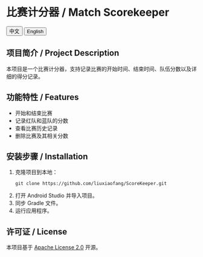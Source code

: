 # <span id="project-title">比赛计分器 / Match Scorekeeper</span>

<div>
  <button onclick="setLanguage('zh')">中文</button>
  <button onclick="setLanguage('en')">English</button>
</div>

<div id="content">
  <h2>项目简介 / Project Description</h2>
  <p class="zh">本项目是一个比赛计分器，支持记录比赛的开始时间、结束时间、队伍分数以及详细的得分记录。</p>
  <p class="en" style="display:none;">This project is a match scorekeeper that supports recording the start time, end time, team scores, and detailed scoring records of matches.</p>

<h2>功能特性 / Features</h2>
  <ul>
    <li class="zh">开始和结束比赛</li>
    <li class="en" style="display:none;">Start and end matches</li>
    <li class="zh">记录红队和蓝队的分数</li>
    <li class="en" style="display:none;">Record scores for the red and blue teams</li>
    <li class="zh">查看比赛历史记录</li>
    <li class="en" style="display:none;">View match history</li>
    <li class="zh">删除比赛及其相关分数</li>
    <li class="en" style="display:none;">Delete matches and their associated scores</li>
  </ul>

<h2>安装步骤 / Installation</h2>
  <ol>
    <li class="zh">克隆项目到本地：</li>
    <li class="en" style="display:none;">Clone the repository to your local machine:</li>
    <pre><code>git clone https://github.com/liuxiaofang/ScoreKeeper.git</code></pre>
    <li class="zh">打开 Android Studio 并导入项目。</li>
    <li class="en" style="display:none;">Open Android Studio and import the project.</li>
    <li class="zh">同步 Gradle 文件。</li>
    <li class="en" style="display:none;">Sync the Gradle files.</li>
    <li class="zh">运行应用程序。</li>
    <li class="en" style="display:none;">Run the application.</li>
  </ol>

<h2>许可证 / License</h2>
  <p class="zh">本项目基于 <a href="https://www.apache.org/licenses/LICENSE-2.0">Apache License 2.0</a> 开源。</p>
  <p class="en" style="display:none;">This project is licensed under the <a href="https://www.apache.org/licenses/LICENSE-2.0">Apache License 2.0</a>.</p>
</div>

<script>
  function setLanguage(lang) {
    const zhElements = document.querySelectorAll('.zh');
    const enElements = document.querySelectorAll('.en');
    if (lang === 'zh') {
      zhElements.forEach(el => el.style.display = '');
      enElements.forEach(el => el.style.display = 'none');
    } else {
      zhElements.forEach(el => el.style.display = 'none');
      enElements.forEach(el => el.style.display = '');
    }
  }
</script>